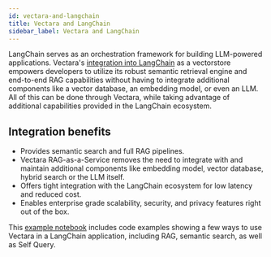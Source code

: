 ```yaml
---
id: vectara-and-langchain
title: Vectara and LangChain
sidebar_label: Vectara and LangChain
---
```



LangChain serves as an orchestration framework for building LLM-powered 
applications. Vectara's [integration into LangChain](https://python.langchain.com/docs/integrations/vectorstores/vectara/) as a vectorstore empowers 
developers to utilize its robust semantic retrieval engine and end-to-end RAG 
capabilities without having to integrate additional components like a vector 
database, an embedding model, or even an LLM. All of this can be done through 
Vectara, while taking advantage of additional capabilities provided in the 
LangChain ecosystem.

## Integration benefits

* Provides semantic search and full RAG pipelines.
* Vectara RAG-as-a-Service removes the need to integrate with and maintain 
  additional components like embedding model, vector database, hybrid search 
  or the LLM itself.
* Offers tight integration with the LangChain ecosystem for low latency and 
  reduced cost.
* Enables enterprise grade scalability, security, and privacy features right 
  out of the box.

This [example notebook](https://github.com/vectara/example-notebooks/blob/main/notebooks/using-vectara-with-langchain.ipynb) includes code examples showing a few ways to use Vectara 
in a LangChain application, including RAG, semantic search, as well as Self 
Query.
